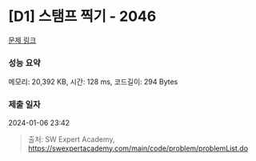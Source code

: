 # [D1] 스탬프 찍기 - 2046 

[문제 링크](https://swexpertacademy.com/main/code/problem/problemDetail.do?contestProbId=AV5QKdT6AyYDFAUq) 

### 성능 요약

메모리: 20,392 KB, 시간: 128 ms, 코드길이: 294 Bytes

### 제출 일자

2024-01-06 23:42



> 출처: SW Expert Academy, https://swexpertacademy.com/main/code/problem/problemList.do